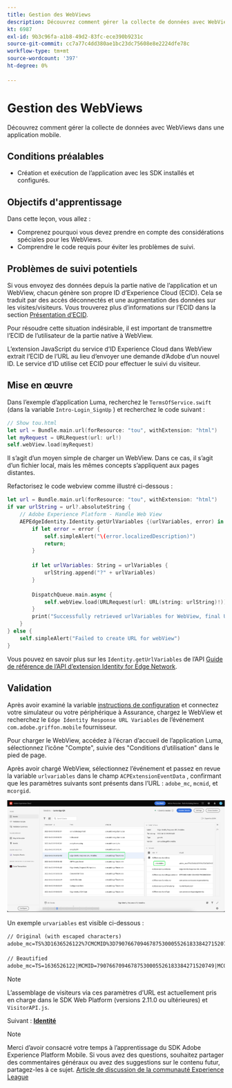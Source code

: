 ```yaml
---
title: Gestion des WebViews
description: Découvrez comment gérer la collecte de données avec WebViews dans une application mobile.
kt: 6987
exl-id: 9b3c96fa-a1b8-49d2-83fc-ece390b9231c
source-git-commit: cc7a77c4dd380ae1bc23dc75608e8e2224dfe78c
workflow-type: tm+mt
source-wordcount: '397'
ht-degree: 0%

---
```


# Gestion des WebViews

Découvrez comment gérer la collecte de données avec WebViews dans une application mobile.

## Conditions préalables

* Création et exécution de l’application avec les SDK installés et configurés.

## Objectifs d&#39;apprentissage

Dans cette leçon, vous allez :

* Comprenez pourquoi vous devez prendre en compte des considérations spéciales pour les WebViews.
* Comprendre le code requis pour éviter les problèmes de suivi.

## Problèmes de suivi potentiels

Si vous envoyez des données depuis la partie native de l’application et un WebView, chacun génère son propre ID d’Experience Cloud (ECID). Cela se traduit par des accès déconnectés et une augmentation des données sur les visites/visiteurs. Vous trouverez plus d’informations sur l’ECID dans la section [Présentation d’ECID](https://experienceleague.adobe.com/docs/experience-platform/identity/ecid.html?lang=en).

Pour résoudre cette situation indésirable, il est important de transmettre l’ECID de l’utilisateur de la partie native à WebView.

L’extension JavaScript du service d’ID Experience Cloud dans WebView extrait l’ECID de l’URL au lieu d’envoyer une demande d’Adobe d’un nouvel ID. Le service d’ID utilise cet ECID pour effectuer le suivi du visiteur.

## Mise en œuvre

Dans l’exemple d’application Luma, recherchez le `TermsOfService.swift` (dans la variable `Intro-Login_SignUp` ) et recherchez le code suivant :

```swift
// Show tou.html
let url = Bundle.main.url(forResource: "tou", withExtension: "html")
let myRequest = URLRequest(url: url!)
self.webView.load(myRequest)
```

Il s’agit d’un moyen simple de charger un WebView. Dans ce cas, il s’agit d’un fichier local, mais les mêmes concepts s’appliquent aux pages distantes.

Refactorisez le code webview comme illustré ci-dessous :

```swift
let url = Bundle.main.url(forResource: "tou", withExtension: "html")
if var urlString = url?.absoluteString {
    // Adobe Experience Platform - Handle Web View
    AEPEdgeIdentity.Identity.getUrlVariables {(urlVariables, error) in
        if let error = error {
            self.simpleAlert("\(error.localizedDescription)")
            return;
        }

        if let urlVariables: String = urlVariables {
            urlString.append("?" + urlVariables)
        }

        DispatchQueue.main.async {
            self.webView.load(URLRequest(url: URL(string: urlString)!))
        }
        print("Successfully retrieved urlVariables for WebView, final URL: \(urlString)")
    }
} else {
    self.simpleAlert("Failed to create URL for webView")
}
```

Vous pouvez en savoir plus sur les `Identity.getUrlVariables` de l’API [Guide de référence de l’API d’extension Identity for Edge Network](https://aep-sdks.gitbook.io/docs/foundation-extensions/identity-for-edge-network/api-reference#geturlvariables).

## Validation

Après avoir examiné la variable [instructions de configuration](assurance.md) et connectez votre simulateur ou votre périphérique à Assurance, chargez le WebView et recherchez le `Edge Identity Response URL Variables` de l’événement `com.adobe.griffon.mobile` fournisseur.

Pour charger le WebView, accédez à l’écran d’accueil de l’application Luma, sélectionnez l’icône &quot;Compte&quot;, suivie des &quot;Conditions d’utilisation&quot; dans le pied de page.

Après avoir chargé WebView, sélectionnez l’événement et passez en revue la variable `urlvariables` dans le champ `ACPExtensionEventData` , confirmant que les paramètres suivants sont présents dans l’URL : `adobe_mc`, `mcmid`, et `mcorgid`.

![validation de webview](assets/mobile-webview-validation.png)

Un exemple `urvariables` est visible ci-dessous :

```html
// Original (with escaped characters)
adobe_mc=TS%3D1636526122%7CMCMID%3D79076670946787530005526183384271520749%7CMCORGID%3D7ABB3E6A5A7491460A495D61%40AdobeOrg

// Beautified
adobe_mc=TS=1636526122|MCMID=79076670946787530005526183384271520749|MCORGID=7ABB3E6A5A7491460A495D61@AdobeOrg
```

>[!NOTE]
>
>L’assemblage de visiteurs via ces paramètres d’URL est actuellement pris en charge dans le SDK Web Platform (versions 2.11.0 ou ultérieures) et `VisitorAPI.js`.


Suivant : **[Identité](identity.md)**

>[!NOTE]
>
>Merci d’avoir consacré votre temps à l’apprentissage du SDK Adobe Experience Platform Mobile. Si vous avez des questions, souhaitez partager des commentaires généraux ou avez des suggestions sur le contenu futur, partagez-les à ce sujet. [Article de discussion de la communauté Experience League](https://experienceleaguecommunities.adobe.com/t5/adobe-experience-platform-launch/tutorial-discussion-implement-adobe-experience-cloud-in-mobile/td-p/443796)